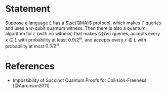# Statement
Suppose a language $L$ has a $\sc{QMA}$ protocol, which makes $T$ queries and uses a $w$-qubit quantum witness. Then there is also a quantum algorithm for $L$ (with no witness) that makes $O(Tw)$ queries, accepts every $x \in L$ with probability at least $0.9/2^w$, and accepts every $x \not \in L$ with probability at most $0.3/2^w$. 

# References 
- Impossibility of Succinct Quantum Proofs for Collision-Freeness [@Aaronson2011]